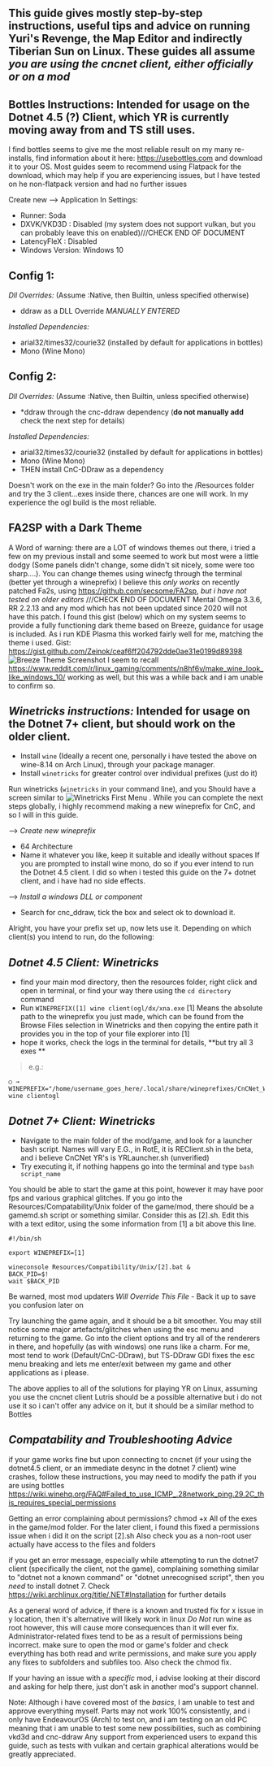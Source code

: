 This guide gives mostly step-by-step instructions, useful tips and advice on running Yuri's Revenge, the Map Editor and indirectly Tiberian Sun on Linux.
These guides all assume *you are using the cncnet client, either officially or on a mod*
--
Bottles Instructions: Intended for usage on the Dotnet 4.5 (?) Client, which YR is currently moving away from and TS still uses.
--
I find bottles seems to give me the most reliable result on my many re-installs, find information about it here: https://usebottles.com and download it to your OS.
Most guides seem to recommend using Flatpack for the download, which may help if you are experiencing issues, but I have tested on he non-flatpack version and had no further issues

Create new --> Application
In Settings:
- Runner: Soda
- DXVK/VKD3D : Disabled (my system does not support vulkan, but you can probably leave this on enabled)///CHECK END OF DOCUMENT
- LatencyFleX : Disabled
- Windows Version: Windows 10

Config 1:
--
*Dll Overrides:*  (Assume :Native, then Builtin, unless specified otherwise)

- ddraw as a DLL Override *MANUALLY ENTERED*

*Installed Dependencies:*
- arial32/times32/courie32 (installed by default for applications in bottles)
- Mono (Wine Mono)


Config 2:
--
*Dll Overrides:*  (Assume :Native, then Builtin, unless specified otherwise)
- *ddraw through the cnc-ddraw dependency (**do not manually add** check the next step for details)

*Installed Dependencies:*
- arial32/times32/courie32 (installed by default for applications in bottles)
- Mono (Wine Mono)
- THEN install CnC-DDraw as a dependency

Doesn't work on the exe in the main folder?
Go into the /Resources folder and try the 3 client...exes inside there, chances are one will work. In my experience the ogl build is the most reliable.


**FA2SP with a Dark Theme**
--
A Word of warning: there are a LOT of windows themes out there, i tried a few on my previous install and some seemed to work but most were a little dodgy (Some panels didn't change, some didn't sit nicely, some were too sharp....).
You can change themes using winecfg through the terminal (better yet through a wineprefix)
I believe this *only works* on recently patched Fa2s, using https://github.com/secsome/FA2sp, *but i have not tested on older editors* ///CHECK END OF DOCUMENT
Mental Omega 3.3.6, RR 2.2.13 and any mod which has not been updated since 2020 will not have this patch.
I found this gist (below) which on my system seems to provide a fully functioning dark theme based on Breeze, guidance for usage is included. As i run KDE Plasma this worked fairly well for me, matching the theme i used.
Gist:   https://gist.github.com/Zeinok/ceaf6ff204792dde0ae31e0199d89398
![Breeze Theme Screenshot](/Assets/breeze_fa2.png)
I seem to recall https://www.reddit.com/r/linux_gaming/comments/n8hf6v/make_wine_look_like_windows_10/ working as well, but this was a while back and i am unable to confirm so.


*Winetricks instructions:* Intended for usage on the Dotnet 7+ client, but should work on the older client.
--
- Install `wine` (Ideally a recent one, personally i have tested the above on wine-8.14 on Arch Linux), through your package manager.
- Install `winetricks` for greater control over individual prefixes (just do it)

Run winetricks (`winetricks` in your command line), and you Should have a screen similar to ![Winetricks First Menu](/Assets/winetricks_1.png) .
While you can complete the next steps globally, i highly recommend making a new wineprefix for CnC, and so I will in this guide.

--> *Create new wineprefix*
- 64 Architecture
-  Name it whatever you like, keep it suitable and ideally without spaces
If you are prompted to install wine mono, do so if you ever intend to run the Dotnet 4.5 client. I did so when i tested this guide on the 7+ dotnet client, and i have had no side effects.

--> *Install a windows DLL or component*

- Search for cnc_ddraw, tick the box and select ok to download it.

Alright, you have your prefix set up, now lets use it. Depending on which client(s) you intend to run, do the following:


*Dotnet 4.5 Client: Winetricks*
--
- find your main mod directory, then the resources folder, right click and open in terminal, or find your way there using the `cd directory` command
- Run `WINEPREFIX([1] wine client(ogl/dx/xna.exe`
[1] Means the absolute path to the wineprefix you just made, which can be found from the Browse Files selection in Winetricks and then copying the entire path it provides you in the top of your file explorer into [1]
- hope it works, check the logs in the terminal for details, **but try all 3 exes **

> e.g.:
```
○ → WINEPREFIX="/home/username_goes_here/.local/share/wineprefixes/CnCNet_Winetricks/" wine clientogl
```



*Dotnet 7+ Client: Winetricks*
--
 - Navigate to the main folder of the mod/game, and look for a launcher bash script. Names will vary
E.G., in RotE, it is REClient.sh in the beta, and i believe CnCNet YR's is YRLauncher.sh (unverified)
- Try executing it, if nothing happens go into the terminal and type `bash script_name`


You should be able to start the game at this point, however it may have poor fps and various graphical glitches.
If you go into the Resources/Compatability/Unix folder of the game/mod, there should be a gamemd.sh script or something similar. Consider this as [2].sh.  Edit this with a text editor, using the some information from [1] a bit above this line.
```
#!/bin/sh

export WINEPREFIX=[1]

wineconsole Resources/Compatibility/Unix/[2].bat &
BACK_PID=$!
wait $BACK_PID
```
Be warned, most mod updaters *Will Override This File* - Back it up to save you confusion later on


Try launching the game again, and it should be a bit smoother. 
You may still notice some major artefacts/glitches when using the esc menu and returning to the game. Go into the client options and try all of the renderers in there, and hopefully (as with windows) one runs like a charm. For me, most tend to work (Default/CnC-DDraw), but TS-DDraw GDI fixes the esc menu breaking and lets me enter/exit between my game and other applications as i please.

The above applies to all of the solutions for playing YR on Linux, assuming you use the cncnet client
Lutris should be a possible alternative but i do not use it so i can't offer any advice on it, but it should be a similar method to Bottles

*Compatability and Troubleshooting Advice*
--
if your game works fine but upon connecting to cncnet (if your using the dotnet4.5 client, or an immediate desync in the dotnet 7 client) wine crashes, follow these instructions, you may need to modify the path if you are using bottles https://wiki.winehq.org/FAQ#Failed_to_use_ICMP_.28network_ping.29.2C_this_requires_special_permissions

Getting an error complaining about permissions?
chmod +x All of the exes in the game/mod folder. For the later client, i found this fixed a permissions issue when i did it on the script [2].sh
Also check you as a non-root user actually have access to the files and folders

if you get an error message, especially while attempting to run the dotnet7 client (specifically the client, not the game), complaining something similar to "dotnet not a known command" or "dotnet unrecognised script", then you *need* to install dotnet 7. Check https://wiki.archlinux.org/title/.NET#Installation for further details

As a general word of advice, if there is a known and trusted fix for x issue in y location, then it's alternative will likely work in linux
*Do Not* run wine as root however, this will cause more consequences than it will ever fix. Administrator-related fixes tend to be as a result of permissions being incorrect. make sure to open the mod or game's folder and check everything has both read and write permissions, and make sure you apply any fixes to subfolders and subfiles too. Also check the chmod fix.

If your having an issue with a *specific* mod, i advise looking at their discord and asking for help there, just don't ask in another mod's support channel.



Note: Although i have covered most of the *basics*, I am unable to test and approve everything myself. Parts may not work 100% consistently, and i only have EndeavourOS (Arch) to test on, and i am testing on an old PC meaning that i am unable to test some new possibilities, such as combining vkd3d and cnc-ddraw
Any support from experienced users to expand this guide, such as tests with vulkan and certain graphical alterations would be greatly appreciated.

